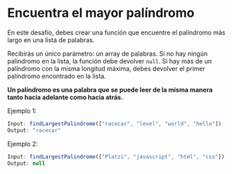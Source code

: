 # Encuentra el mayor palíndromo

En este desafío, debes crear una función que encuentre el palíndromo más largo en una lista de palabras.

Recibirás un único parámetro: un array de palabras. Si no hay ningún palíndromo en la lista, la función debe devolver ```null```. Si hay más de un palíndromo con la misma longitud máxima, debes devolver el primer palíndromo encontrado en la lista.

**Un palíndromo es una palabra que se puede leer de la misma manera tanto hacia adelante como hacia atrás.**

Ejemplo 1:

```js
Input: findLargestPalindrome(["racecar", "level", "world", "hello"])
Output: "racecar"
```

Ejemplo 2:

```js
Input: findLargestPalindrome(["Platzi", "javascript", "html", "css"])
Output: null
```